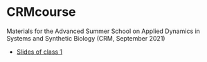 # CRMcourse
Materials for the Advanced Summer School on Applied Dynamics in Systems and Synthetic Biology (CRM, September 2021)

- [Slides of class 1](slides_class_1.pdf)
